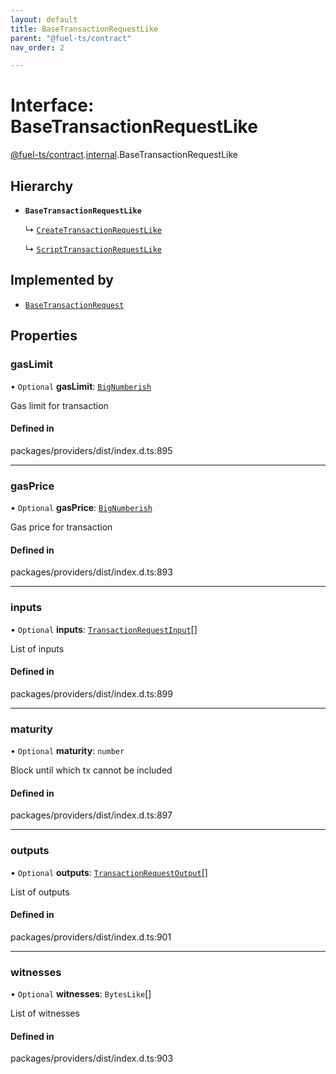 ```yaml
---
layout: default
title: BaseTransactionRequestLike
parent: "@fuel-ts/contract"
nav_order: 2

---
```


# Interface: BaseTransactionRequestLike

[@fuel-ts/contract](../index.md).[internal](../namespaces/internal.md).BaseTransactionRequestLike

## Hierarchy

- **`BaseTransactionRequestLike`**

  ↳ [`CreateTransactionRequestLike`](internal-CreateTransactionRequestLike.md)

  ↳ [`ScriptTransactionRequestLike`](internal-ScriptTransactionRequestLike.md)

## Implemented by

- [`BaseTransactionRequest`](../classes/internal-BaseTransactionRequest.md)

## Properties

### gasLimit

• `Optional` **gasLimit**: [`BigNumberish`](../namespaces/internal.md#bignumberish)

Gas limit for transaction

#### Defined in

packages/providers/dist/index.d.ts:895

___

### gasPrice

• `Optional` **gasPrice**: [`BigNumberish`](../namespaces/internal.md#bignumberish)

Gas price for transaction

#### Defined in

packages/providers/dist/index.d.ts:893

___

### inputs

• `Optional` **inputs**: [`TransactionRequestInput`](../namespaces/internal.md#transactionrequestinput)[]

List of inputs

#### Defined in

packages/providers/dist/index.d.ts:899

___

### maturity

• `Optional` **maturity**: `number`

Block until which tx cannot be included

#### Defined in

packages/providers/dist/index.d.ts:897

___

### outputs

• `Optional` **outputs**: [`TransactionRequestOutput`](../namespaces/internal.md#transactionrequestoutput)[]

List of outputs

#### Defined in

packages/providers/dist/index.d.ts:901

___

### witnesses

• `Optional` **witnesses**: `BytesLike`[]

List of witnesses

#### Defined in

packages/providers/dist/index.d.ts:903
